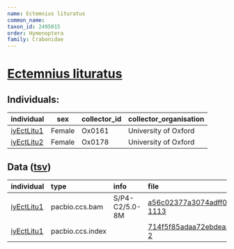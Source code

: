 ```yaml
---
name: Ectemnius lituratus
common_name: 
taxon_id: 2495015
order: Hymenoptera
family: Crabonidae
---
```


# [Ectemnius lituratus](https://www.ebi.ac.uk/ena/data/taxonomy/v1/taxon/tax-id/2495015)

## Individuals:

| individual | sex | collector_id | collector_organisation |
| :--------- | :-: | :----------- | :--------------------- |
| [iyEctLitu1](iyEctLitu1.md) | Female | Ox0161 | University of Oxford |
| [iyEctLitu2](iyEctLitu2.md) | Female | Ox0178 | University of Oxford |

## Data ([tsv](Ectemnius_lituratus_data.tsv))

| individual | type | info | file |
| :--------- | :--- | :--- | :--- |
| [iyEctLitu1](iyEctLitu1.md) | pacbio.ccs.bam | S/P4-C2/5.0-8M | [a56c02377a3074adff0c9b90ce46b8c4-1113](https://darwin.cog.sanger.ac.uk/insects/Ectemnius_lituratus/iyEctLitu1/genomic_data/pacbio/m64097_200219_144607.ccs.bam) |
| [iyEctLitu1](iyEctLitu1.md) | pacbio.ccs.index |  | [714f5f85adaa72ebdea5e743212dc366-2](https://darwin.cog.sanger.ac.uk/insects/Ectemnius_lituratus/iyEctLitu1/genomic_data/pacbio/m64097_200219_144607.ccs.bam.pbi) |
